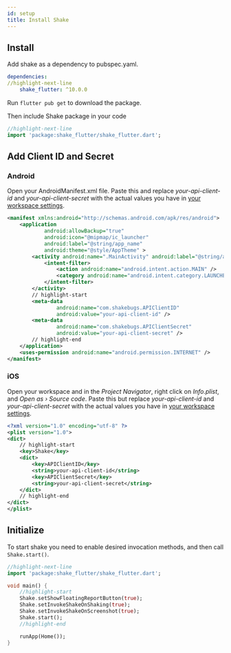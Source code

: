 ```yaml
---
id: setup
title: Install Shake
---
```

## Install
Add shake as a dependency to pubspec.yaml.
```yaml title="pubspec.yaml"
dependencies:
//highlight-next-line
    shake_flutter: ^10.0.0
```
Run `flutter pub get` to download the package.

Then include Shake package in your code
```dart title="lib/main.dart"
//highlight-next-line
import 'package:shake_flutter/shake_flutter.dart';
```

## Add Client ID and Secret

### Android
Open your AndroidManifest.xml file. Paste this and replace *your-api-client-id* and
*your-api-client-secret* with the actual values you have in [your workspace settings](https://app.shakebugs.com/settings/workspace#general).

```xml title="AndroidManifest.xml"
<manifest xmlns:android="http://schemas.android.com/apk/res/android">
    <application
            android:allowBackup="true"
            android:icon="@mipmap/ic_launcher"
            android:label="@string/app_name"
            android:theme="@style/AppTheme" >
        <activity android:name=".MainActivity" android:label="@string/app_name" >
            <intent-filter>
                <action android:name="android.intent.action.MAIN" />
                <category android:name="android.intent.category.LAUNCHER" />
            </intent-filter>
        </activity>
        // highlight-start
        <meta-data
                android:name="com.shakebugs.APIClientID"
                android:value="your-api-client-id" />
        <meta-data
                android:name="com.shakebugs.APIClientSecret"
                android:value="your-api-client-secret" />
        // highlight-end
    </application>
    <uses-permission android:name="android.permission.INTERNET" />
</manifest>
```

### iOS
Open your workspace and in the *Project Navigator*, right click on *Info.plist*, and *Open as › Source code*.
Paste this but replace *your-api-client-id* and *your-api-client-secret*
with the actual values you have in [your workspace settings](https://app.shakebugs.com/settings/workspace#general).

```xml title="Info.plist"
<?xml version="1.0" encoding="utf-8" ?>
<plist version="1.0">
<dict>
    // highlight-start
    <key>Shake</key>
    <dict>
        <key>APIClientID</key>
        <string>your-api-client-id</string>
        <key>APIClientSecret</key>
        <string>your-api-client-secret</string>
    </dict>
    // highlight-end
</dict>
</plist>
```

## Initialize
To start shake you need to enable desired invocation methods,
and then call `Shake.start()`.

```dart title="lib/main.dart"
//highlight-next-line
import 'package:shake_flutter/shake_flutter.dart';

void main() {
    //highlight-start
    Shake.setShowFloatingReportButton(true);
    Shake.setInvokeShakeOnShaking(true);
    Shake.setInvokeShakeOnScreenshot(true);
    Shake.start();
    //highlight-end

    runApp(Home());
}
```
